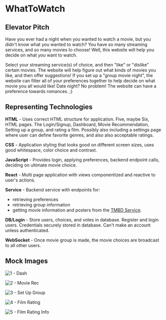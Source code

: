 # WhatToWatch
## Elevator Pitch
Have you ever had a night when you wanted to watch a movie, but you didn't know what you wanted to watch? You have so many streaming services, and so many movies to choose! Well, this website will help you decide on what *you* want to watch.

Select your streaming service(s) of choice, and then "like" or "dislike" certain movies. The website will help figure out what kinds of movies you like, and then offer suggestions! If you set up a "group movie night", the website can filter all of your preferences together to help decide on what movie you all would like! Date night? No problem! The website can have a preference towards romances. ;)

## Representing Technologies
**HTML** - Uses correct HTML structure for application. Five, maybe Six, HTML pages. The Login/Signup, Dashboard, Movie Recommendation, Setting up a group, and rating a film. Possibly also including a settings page where user can define favorite genres, and also also acceptable ratings.

**CSS** - Application styling that looks good on different screen sizes, uses good whitespace, color choice and contrast.

**JavaScript** - Provides login, applying preferences, backend endpoint calls, deciding on ultimate movie choice.

**React** - Multi page application with views componentized and reactive to user's actions.

**Service** - Backend service with endpoints for:
- retrieving preferences
- retrieving group information 
- getting movie information and posters from the [TMBD Service](developer.themoviedb.org).

**DB/Login** - Store users, choices, and votes in database. Register and login users. Credentials securely stored in database. Can't make an account unless authenticated.

**WebSocket** - Once movie group is made, the movie choices are broadcast to all other users.


## Mock Images
![1 - Dash](https://github.com/user-attachments/assets/effcdabe-26f0-4bcd-859b-51fb7ae99704)

![2 - Movie Rec](https://github.com/user-attachments/assets/9e867d01-f45c-41ae-aa1e-4ec06fc62e83)

![3 - Set Up Group](https://github.com/user-attachments/assets/7a7801f9-f0a0-4f95-ad1e-1e462651485d)

![4 - Film Rating](https://github.com/user-attachments/assets/42a161d9-45b1-4176-8a20-83c2d7e236ff)

![5 - Film Rating Info](https://github.com/user-attachments/assets/5a0007b0-f76d-4f79-b544-ef9266c98de7)
